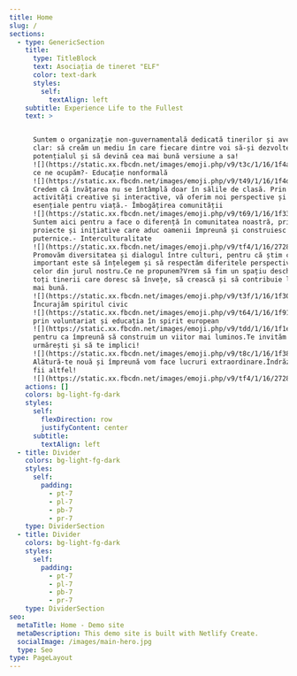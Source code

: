 ```yaml
---
title: Home
slug: /
sections:
  - type: GenericSection
    title:
      type: TitleBlock
      text: Asociația de tineret "ELF"
      color: text-dark
      styles:
        self:
          textAlign: left
    subtitle: Experience Life to the Fullest
    text: >


      Suntem o organizație non-guvernamentală dedicată tinerilor și avem un scop
      clar: să creăm un mediu în care fiecare dintre voi să-și dezvolte
      potențialul și să devină cea mai bună versiune a sa!
      ![](https://static.xx.fbcdn.net/images/emoji.php/v9/t3c/1/16/1f4a1.png)Cu
      ce ne ocupăm?- Educație nonformală
      ![](https://static.xx.fbcdn.net/images/emoji.php/v9/t49/1/16/1f4da.png):
      Credem că învățarea nu se întâmplă doar în sălile de clasă. Prin
      activități creative și interactive, vă oferim noi perspective și abilități
      esențiale pentru viață.- Îmbogățirea comunității
      ![](https://static.xx.fbcdn.net/images/emoji.php/v9/t69/1/16/1f331.png):
      Suntem aici pentru a face o diferență în comunitatea noastră, prin
      proiecte și inițiative care aduc oamenii împreună și construiesc legături
      puternice.- Interculturalitate
      ![](https://static.xx.fbcdn.net/images/emoji.php/v9/tf4/1/16/2728.png):
      Promovăm diversitatea și dialogul între culturi, pentru că știm cât de
      important este să înțelegem și să respectăm diferitele perspective ale
      celor din jurul nostru.Ce ne propunem?Vrem să fim un spațiu deschis pentru
      toți tinerii care doresc să învețe, să crească și să contribuie la o lume
      mai bună.
      ![](https://static.xx.fbcdn.net/images/emoji.php/v9/t3f/1/16/1f30d.png)
      Încurajăm spiritul civic
      ![](https://static.xx.fbcdn.net/images/emoji.php/v9/t64/1/16/1f91d.png)
      prin voluntariat și educația în spirit european
      ![](https://static.xx.fbcdn.net/images/emoji.php/v9/tdd/1/16/1f1ea_1f1fa.png),
      pentru ca împreună să construim un viitor mai luminos.Te invităm să ne
      urmărești și să te implici!
      ![](https://static.xx.fbcdn.net/images/emoji.php/v9/t8c/1/16/1f389.png)
      Alătură-te nouă și împreună vom face lucruri extraordinare.Îndrăznește să
      fii altfel!
      ![](https://static.xx.fbcdn.net/images/emoji.php/v9/tf4/1/16/2728.png)
    actions: []
    colors: bg-light-fg-dark
    styles:
      self:
        flexDirection: row
        justifyContent: center
      subtitle:
        textAlign: left
  - title: Divider
    colors: bg-light-fg-dark
    styles:
      self:
        padding:
          - pt-7
          - pl-7
          - pb-7
          - pr-7
    type: DividerSection
  - title: Divider
    colors: bg-light-fg-dark
    styles:
      self:
        padding:
          - pt-7
          - pl-7
          - pb-7
          - pr-7
    type: DividerSection
seo:
  metaTitle: Home - Demo site
  metaDescription: This demo site is built with Netlify Create.
  socialImage: /images/main-hero.jpg
  type: Seo
type: PageLayout
---
```

